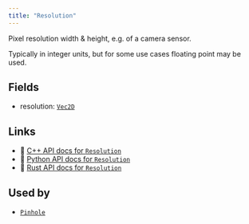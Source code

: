 ```yaml
---
title: "Resolution"
---
```


Pixel resolution width & height, e.g. of a camera sensor.

Typically in integer units, but for some use cases floating point may be used.

## Fields

* resolution: [`Vec2D`](../datatypes/vec2d.md)

## Links
 * 🌊 [C++ API docs for `Resolution`](https://ref.rerun.io/docs/cpp/stable/structrerun_1_1components_1_1Resolution.html)
 * 🐍 [Python API docs for `Resolution`](https://ref.rerun.io/docs/python/stable/common/components#rerun.components.Resolution)
 * 🦀 [Rust API docs for `Resolution`](https://docs.rs/rerun/latest/rerun/components/struct.Resolution.html)


## Used by

* [`Pinhole`](../archetypes/pinhole.md)
